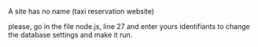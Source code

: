 A site has no name (taxi reservation website)

please, go in the file node.js, line 27 and enter yours identifiants to change the database settings and make it run.